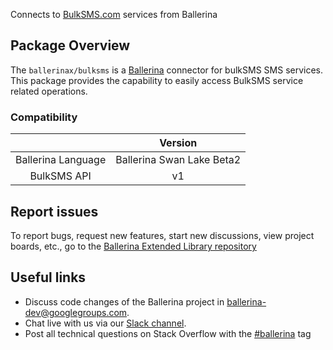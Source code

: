 Connects to [BulkSMS.com](https://www.bulksms.com/) services from Ballerina

## Package Overview
The `ballerinax/bulksms` is a [Ballerina](https://ballerina.io/) connector for bulkSMS SMS services.
This package provides the capability to easily access BulkSMS service related operations.

### Compatibility
|                              | Version                         |
|:----------------------------:|:-------------------------------:|
|  Ballerina Language          |  Ballerina Swan Lake Beta2      |
|  BulkSMS API                 |   v1                            |

## Report issues
To report bugs, request new features, start new discussions, view project boards, etc., go to the [Ballerina Extended Library repository](https://github.com/ballerina-platform/ballerina-extended-library)

## Useful links
- Discuss code changes of the Ballerina project in [ballerina-dev@googlegroups.com](mailto:ballerina-dev@googlegroups.com).
- Chat live with us via our [Slack channel](https://ballerina.io/community/slack/).
- Post all technical questions on Stack Overflow with the [#ballerina](https://stackoverflow.com/questions/tagged/ballerina) tag